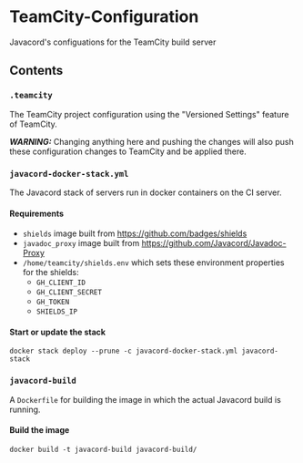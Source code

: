 # TeamCity-Configuration
Javacord's configuations for the TeamCity build server

## Contents

### `.teamcity`

The TeamCity project configuration using the "Versioned Settings" feature of TeamCity.

***WARNING:*** Changing anything here and pushing the changes will also push these
configuration changes to TeamCity and be applied there.

### `javacord-docker-stack.yml`

The Javacord stack of servers run in docker containers on the CI server.

#### Requirements

* `shields` image built from https://github.com/badges/shields
* `javadoc_proxy` image built from https://github.com/Javacord/Javadoc-Proxy
* `/home/teamcity/shields.env` which sets these environment properties for the shields:
  * `GH_CLIENT_ID`
  * `GH_CLIENT_SECRET`
  * `GH_TOKEN`
  * `SHIELDS_IP`

#### Start or update the stack

```shell
docker stack deploy --prune -c javacord-docker-stack.yml javacord-stack
```

### `javacord-build`

A `Dockerfile` for building the image in which the actual Javacord build is running.

#### Build the image

```shell
docker build -t javacord-build javacord-build/
```
